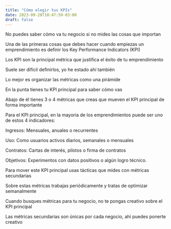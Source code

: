 ```yaml
---
title: "Cómo elegir tus KPIs"
date: 2023-09-28T10:47:59-03:00
draft: false
---
```

No puedes saber cómo va tu negocio si no mides las cosas que importan

Una de las primeras cosas que debes hacer cuando empiezas un emprendimiento es definir los Key Performance Indicators (KPI)

Los KPI son la principal métrica que justifica el éxito de tu emprendimiento

Suele ser difícil definirlos, yo he estado ahí también

Lo mejor es organizar las métricas como una pirámide

En la punta tienes tu KPI principal para saber cómo vas

Abajo de él tienes 3 o 4 métricas que creas que mueven el KPI principal de forma importante

Para el KPI principal, en la mayoría de los emprendimientos puede ser uno de estos 4 indicadores:

Ingresos: Mensuales, anuales o recurrentes

Uso: Como usuarios activos diarios, semanales o mensuales

Contratos: Cartas de interés, pilotos o firma de contratos

Objetivos: Experimentos con datos positivos o algún logro técnico.

Para mover este KPI principal usas tácticas que mides con métricas secundarias

Sobre estas métricas trabajas periódicamente y tratas de optimizar semanalmente

Cuando busques métricas para tu negocio, no te pongas creativo sobre el KPI principal

Las métricas secundarias son únicas por cada negocio, ahí puedes ponerte creativo
